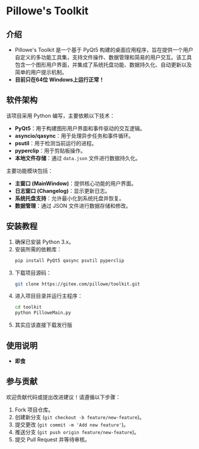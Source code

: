 # Pillowe's Toolkit

## 介绍
- Pillowe's Toolkit 是一个基于 PyQt5 构建的桌面应用程序，旨在提供一个用户自定义的多功能工具集，支持文件操作、数据管理和简易的用户交互。该工具包含一个图形用户界面，并集成了系统托盘功能、数据持久化、自动更新以及简单的用户提示机制。
- **目前只在64位 Windows上运行正常！**
## 软件架构
该项目采用 Python 编写，主要依赖以下技术：
- **PyQt5**：用于构建图形用户界面和事件驱动的交互逻辑。
- **asyncio/qasync**：用于处理异步任务和事件循环。
- **psutil**：用于检测当前运行的进程。
- **pyperclip**：用于剪贴板操作。
- **本地文件存储**：通过 `data.json` 文件进行数据持久化。

主要功能模块包括：
- **主窗口 (MainWindow)**：提供核心功能的用户界面。
- **日志窗口 (Changelog)**：显示更新日志。
- **系统托盘支持**：允许最小化到系统托盘并恢复。
- **数据管理**：通过 JSON 文件进行数据存储和修改。

## 安装教程
1. 确保已安装 Python 3.x。
2. 安装所需的依赖库：
   ```bash
   pip install PyQt5 qasync psutil pyperclip
   ```
3. 下载项目源码：
   ```bash
   git clone https://gitee.com/pillowe/toolkit.git
   ```
4. 进入项目目录并运行主程序：
   ```bash
   cd toolkit
   python PilloweMain.py
   ```
5. 其实应该直接下载发行版
## 使用说明

- **即食**

## 参与贡献
欢迎贡献代码或提出改进建议！请遵循以下步骤：
1. Fork 项目仓库。
2. 创建新分支 (`git checkout -b feature/new-feature`)。
3. 提交更改 (`git commit -m 'Add new feature'`)。
4. 推送分支 (`git push origin feature/new-feature`)。
5. 提交 Pull Request 并等待审核。
